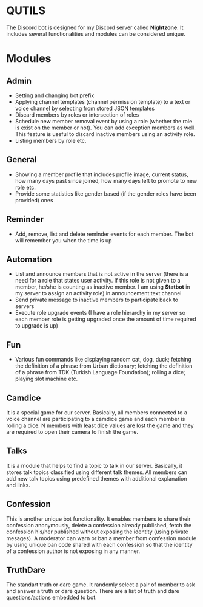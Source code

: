 # QUTILS
The Discord bot is designed for my Discord server called **Nightzone**. It includes several functionalities and modules can be considered unique.

# Modules
## Admin
- Setting and changing bot prefix
- Applying channel templates (channel permission template) to a text or voice channel by selecting from stored JSON templates
- Discard members by roles or intersection of roles
- Schedule new member removal event by using a role (whether the role is exist on the member or not). You can add exception members as well. This feature is useful to discard inactive members using an activity role.
- Listing members by role etc.
## General
- Showing a member profile that includes profile image, current status, how many days past since joined, how many days left to promote to new role etc.
- Provide some statistics like gender based (if the gender roles have been provided) ones
## Reminder
- Add, remove, list and delete reminder events for each member. The bot will remember you when the time is up
## Automation
- List and announce members that is not active in the server (there is a need for a role that states user activity. If this role is not given to a member, he/she is counting as inactive member. I am using **Statbot** in my server to assign an activity role) in announcement text channel
- Send private message to inactive members to participate back to servers
- Execute role upgrade events (I have a role hierarchy in my server so each member role is getting upgraded once the amount of time required to upgrade is up)
## Fun
- Various fun commands like displaying random cat, dog, duck; fetching the definition of a phrase from Urban dictionary; fetching the definition of a phrase from TDK (Turkish Language Foundation); rolling a dice; playing slot machine etc.
## Camdice
It is a special game for our server. Basically, all members connected to a voice channel are participating to a camdice game and each member is rolling a dice. N members with least dice values are lost the game and they are required to open their camera to finish the game.
## Talks
It is a module that helps to find a topic to talk in our server. Basically, it stores talk topics classified using different talk themes. All members can add new talk topics using predefined themes with additional explanation and links.
## Confession
This is another unique bot functionality. It enables members to share their confession anonymously, delete a confession already published, fetch the confession his/her published without exposing the identity (using private mesages). A moderator can warn or ban a member from confession module by using unique ban code shared with each confession so that the identity of a confession author is not exposing in any manner.
## TruthDare
The standart truth or dare game. It randomly select a pair of member to ask and answer a truth or dare question. There are a list of truth and dare questions/actions embedded to bot.